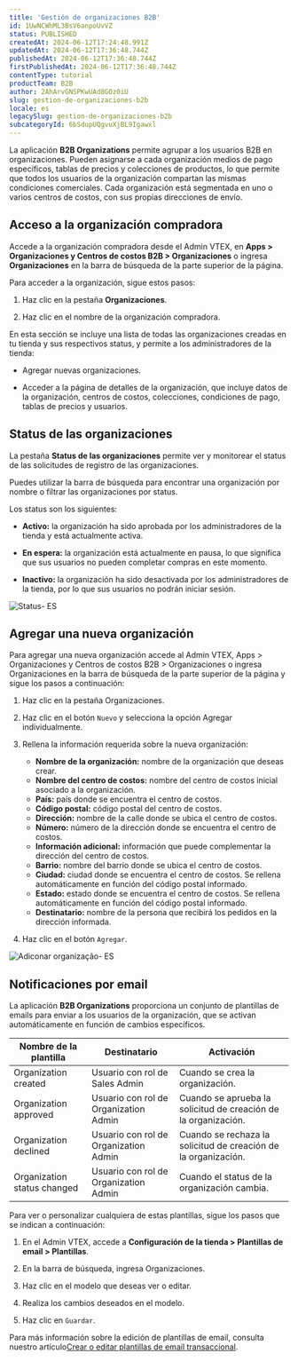 ```yaml
---
title: 'Gestión de organizaciones B2B'
id: 1UwNCWhML3BsV6anpoUvVZ
status: PUBLISHED
createdAt: 2024-06-12T17:24:48.991Z
updatedAt: 2024-06-12T17:36:48.744Z
publishedAt: 2024-06-12T17:36:48.744Z
firstPublishedAt: 2024-06-12T17:36:48.744Z
contentType: tutorial
productTeam: B2B
author: 2AhArvGNSPKwUAd8GOz0iU
slug: gestion-de-organizaciones-b2b
locale: es
legacySlug: gestion-de-organizaciones-b2b
subcategoryId: 6bSdupUQgvuXjBL9Igawxl
---
```



La aplicación **B2B Organizations** permite agrupar a los usuarios B2B en organizaciones. Pueden asignarse a cada organización medios de pago específicos, tablas de precios y colecciones de productos, lo que permite que todos los usuarios de la organización compartan las mismas condiciones comerciales. Cada organización está segmentada en uno o varios centros de costos, con sus propias direcciones de envío.

## Acceso a la organización compradora

Accede a la organización compradora desde el Admin VTEX, en **Apps > Organizaciones y Centros de costos B2B > Organizaciones** o ingresa **Organizaciones** en la barra de búsqueda de la parte superior de la página.

Para acceder a la organización, sigue estos pasos:

1. Haz clic en la pestaña **Organizaciones**.

2. Haz clic en el nombre de la organización compradora.

En esta sección se incluye una lista de todas las organizaciones creadas en tu tienda y sus respectivos status, y permite a los administradores de la tienda:

- Agregar nuevas organizaciones.

- Acceder a la página de detalles de la organización, que incluye datos de la organización, centros de costos, colecciones, condiciones de pago, tablas de precios y usuarios.

## Status de las organizaciones

La pestaña **Status de las organizaciones** permite ver y monitorear el status de las solicitudes de registro de las organizaciones.

Puedes utilizar la barra de búsqueda para encontrar una organización por nombre o filtrar las organizaciones por status.

Los status son los siguientes:

- **Activo:** la organización ha sido aprobada por los administradores de la tienda y está actualmente activa.

- **En espera:** la organización está actualmente en pausa, lo que significa que sus usuarios no pueden completar compras en este momento.

- **Inactivo:** la organización ha sido desactivada por los administradores de la tienda, por lo que sus usuarios no podrán iniciar sesión.

![Status- ES](//images.ctfassets.net/alneenqid6w5/2UywOtrYrvizJEY5LjQgau/c3472217083893e427bd505924a3317a/Status-_ES.gif)

## Agregar una nueva organización 

Para agregar una nueva organización accede al Admin VTEX, Apps > Organizaciones y Centros de costos B2B > Organizaciones o ingresa Organizaciones en la barra de búsqueda de la parte superior de la página y sigue los pasos a continuación:

1. Haz clic en la pestaña Organizaciones.

2. Haz clic en el botón `Nuevo` y selecciona la opción Agregar individualmente.

3. Rellena la información requerida sobre la nueva organización:
    - **Nombre de la organización:** nombre de la organización que deseas crear.
    - **Nombre del centro de costos:** nombre del centro de costos inicial asociado a la organización.
    - **País:** país donde se encuentra el centro de costos.
    - **Código postal:** código postal del centro de costos.
    - **Dirección:** nombre de la calle donde se ubica el centro de costos.
    - **Número:** número de la dirección donde se encuentra el centro de costos.
    - **Información adicional:** información que puede complementar la dirección del centro de costos.
    - **Barrio:** nombre del barrio donde se ubica el centro de costos.
    - **Ciudad:** ciudad donde se encuentra el centro de costos. Se rellena automáticamente en función del código postal informado.
    - **Estado:** estado donde se encuentra el centro de costos. Se rellena automáticamente en función del código postal informado.
    - **Destinatario:** nombre de la persona que recibirá los pedidos en la dirección informada.
4. Haz clic en el botón `Agregar`.

![Adiconar organização- ES](//images.ctfassets.net/alneenqid6w5/7vp9NX3NLvSWErVBlYzbNI/5af4c08cc7df3765ee76eb20a1028e93/Adiconar_organiza__o-_ES.gif)

## Notificaciones por email

La aplicación **B2B Organizations** proporciona un conjunto de plantillas de emails para enviar a los usuarios de la organización, que se activan automáticamente en función de cambios específicos.

| Nombre de la plantilla      | Destinatario                          | Activación                                                     |
|-----------------------------|---------------------------------------|----------------------------------------------------------------|
| Organization created        | Usuario con rol de Sales Admin        | Cuando se crea la organización.                                |
| Organization approved       | Usuario con rol de Organization Admin | Cuando se aprueba la solicitud de creación de la organización. |
| Organization declined       | Usuario con rol de Organization Admin | Cuando se rechaza la solicitud de creación de la organización. |
| Organization status changed | Usuario con rol de Organization Admin | Cuando el status de la organización cambia.                    |

Para ver o personalizar cualquiera de estas plantillas, sigue los pasos que se indican a continuación:

1. En el Admin VTEX, accede a **Configuración de la tienda > Plantillas de email > Plantillas**.

2. En la barra de búsqueda, ingresa Organizaciones.

3. Haz clic en el modelo que deseas ver o editar.

4. Realiza los cambios deseados en el modelo.

5. Haz clic en `Guardar`.

Para más información sobre la edición de plantillas de email, consulta nuestro artículo[Crear o editar plantillas de email transaccional](https://help.vtex.com/es/tracks/transactional-emails--6IkJwttMw5T84mlY9RifRP/335JZKUYgvYlGOJgvJYxRO).
